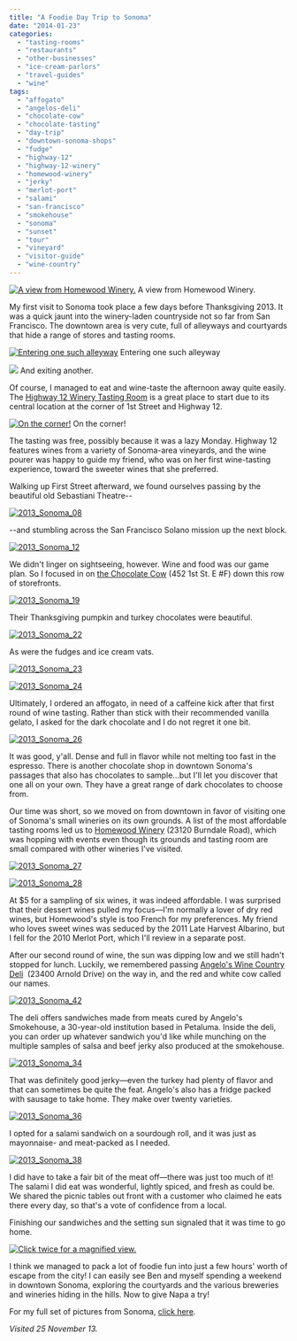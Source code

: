```yaml
---
title: "A Foodie Day Trip to Sonoma"
date: "2014-01-23"
categories:
  - "tasting-rooms"
  - "restaurants"
  - "other-businesses"
  - "ice-cream-parlors"
  - "travel-guides"
  - "wine"
tags:
  - "affogato"
  - "angelos-deli"
  - "chocolate-cow"
  - "chocolate-tasting"
  - "day-trip"
  - "downtown-sonoma-shops"
  - "fudge"
  - "highway-12"
  - "highway-12-winery"
  - "homewood-winery"
  - "jerky"
  - "merlot-port"
  - "salami"
  - "san-francisco"
  - "smokehouse"
  - "sonoma"
  - "sunset"
  - "tour"
  - "vineyard"
  - "visitor-guide"
  - "wine-country"
---
```





<div class="caption">

[![A view from Homewood Winery.](http://s3.amazonaws.com/thegourmez-wpmedia/2013/12/2013_Sonoma_32-500x332.jpg)](http://www.rebeccagomezfarrell.com/2014/01/a-foodie-day-trip-to-sonoma/2013_sonoma_32/) A view from Homewood Winery.</div>


My first visit to Sonoma took place a few days before Thanksgiving 2013. It was a quick jaunt into the winery-laden countryside not so far from San Francisco. The downtown area is very cute, full of alleyways and courtyards that hide a range of stores and tasting rooms.




<div class="caption">

[![Entering one such alleyway](http://s3.amazonaws.com/thegourmez-wpmedia/2013/12/2013_Sonoma_03-332x500.jpg)](http://www.rebeccagomezfarrell.com/2014/01/a-foodie-day-trip-to-sonoma/2013_sonoma_03/) Entering one such alleyway</div>





<div class="caption">

[![](http://s3.amazonaws.com/thegourmez-wpmedia/2013/12/2013_Sonoma_18-332x500.jpg)](http://www.rebeccagomezfarrell.com/2014/01/a-foodie-day-trip-to-sonoma/2013_sonoma_18/) And exiting another.</div>


Of course, I managed to eat and wine-taste the afternoon away quite easily. The [Highway 12 Winery Tasting Room](http://www.highway12winery.com/) is a great place to start due to its central location at the corner of 1st Street and Highway 12.




<div class="caption">

[![On the corner!](http://s3.amazonaws.com/thegourmez-wpmedia/2013/12/2013_Sonoma_01-500x332.jpg)](http://www.rebeccagomezfarrell.com/2014/01/a-foodie-day-trip-to-sonoma/2013_sonoma_01/) On the corner!</div>


The tasting was free, possibly because it was a lazy Monday. Highway 12 features wines from a variety of Sonoma-area vineyards, and the wine pourer was happy to guide my friend, who was on her first wine-tasting experience, toward the sweeter wines that she preferred.

Walking up First Street afterward, we found ourselves passing by the beautiful old Sebastiani Theatre--

[![2013_Sonoma_08](http://s3.amazonaws.com/thegourmez-wpmedia/2013/12/2013_Sonoma_08-332x500.jpg)](http://www.rebeccagomezfarrell.com/2014/01/a-foodie-day-trip-to-sonoma/2013_sonoma_08/)

\--and stumbling across the San Francisco Solano mission up the next block.

[![2013_Sonoma_12](http://s3.amazonaws.com/thegourmez-wpmedia/2013/12/2013_Sonoma_12-500x332.jpg)](http://www.rebeccagomezfarrell.com/2014/01/a-foodie-day-trip-to-sonoma/2013_sonoma_12/)

We didn't linger on sightseeing, however. Wine and food was our game plan. So I focused in on [the Chocolate Cow](http://www.thechocolatecowsonoma.com/home/4571386505) (452 1st St. E #F) down this row of storefronts.

[![2013_Sonoma_19](http://s3.amazonaws.com/thegourmez-wpmedia/2013/12/2013_Sonoma_19-500x332.jpg)](http://www.rebeccagomezfarrell.com/2014/01/a-foodie-day-trip-to-sonoma/2013_sonoma_19/)

Their Thanksgiving pumpkin and turkey chocolates were beautiful.

[![2013_Sonoma_22](http://s3.amazonaws.com/thegourmez-wpmedia/2013/12/2013_Sonoma_22-500x332.jpg)](http://www.rebeccagomezfarrell.com/2014/01/a-foodie-day-trip-to-sonoma/2013_sonoma_22/)

As were the fudges and ice cream vats.

[![2013_Sonoma_23](http://s3.amazonaws.com/thegourmez-wpmedia/2013/12/2013_Sonoma_23-500x332.jpg)](http://www.rebeccagomezfarrell.com/2014/01/a-foodie-day-trip-to-sonoma/2013_sonoma_23/)

[![2013_Sonoma_24](http://s3.amazonaws.com/thegourmez-wpmedia/2013/12/2013_Sonoma_24-500x332.jpg)](http://www.rebeccagomezfarrell.com/2014/01/a-foodie-day-trip-to-sonoma/2013_sonoma_24/)

Ultimately, I ordered an affogato, in need of a caffeine kick after that first round of wine tasting. Rather than stick with their recommended vanilla gelato, I asked for the dark chocolate and I do not regret it one bit.

[![2013_Sonoma_26](http://s3.amazonaws.com/thegourmez-wpmedia/2013/12/2013_Sonoma_26-332x500.jpg)](http://www.rebeccagomezfarrell.com/2014/01/a-foodie-day-trip-to-sonoma/2013_sonoma_26/)

It was good, y'all. Dense and full in flavor while not melting too fast in the espresso. There is another chocolate shop in downtown Sonoma's passages that also has chocolates to sample…but I'll let you discover that one all on your own. They have a great range of dark chocolates to choose from.

Our time was short, so we moved on from downtown in favor of visiting one of Sonoma's small wineries on its own grounds. A list of the most affordable tasting rooms led us to [Homewood Winery](http://www.homewoodwinery.com/) (23120 Burndale Road), which was hopping with events even though its grounds and tasting room are small compared with other wineries I've visited.

[![2013_Sonoma_27](http://s3.amazonaws.com/thegourmez-wpmedia/2013/12/2013_Sonoma_27-500x332.jpg)](http://www.rebeccagomezfarrell.com/2014/01/a-foodie-day-trip-to-sonoma/2013_sonoma_27/)

[![2013_Sonoma_28](http://s3.amazonaws.com/thegourmez-wpmedia/2013/12/2013_Sonoma_28-332x500.jpg)](http://www.rebeccagomezfarrell.com/2014/01/a-foodie-day-trip-to-sonoma/2013_sonoma_28/)

At $5 for a sampling of six wines, it was indeed affordable. I was surprised that their dessert wines pulled my focus—I'm normally a lover of dry red wines, but Homewood's style is too French for my preferences. My friend who loves sweet wines was seduced by the 2011 Late Harvest Albarino, but I fell for the 2010 Merlot Port, which I'll review in a separate post.

After our second round of wine, the sun was dipping low and we still hadn't stopped for lunch. Luckily, we remembered passing [Angelo's Wine Country Deli](http://angelossmokehouse.com/deli.htm)  (23400 Arnold Drive) on the way in, and the red and white cow called our names.

[![2013_Sonoma_42](http://s3.amazonaws.com/thegourmez-wpmedia/2013/12/2013_Sonoma_42-500x366.jpg)](http://www.rebeccagomezfarrell.com/2014/01/a-foodie-day-trip-to-sonoma/2013_sonoma_42/)

The deli offers sandwiches made from meats cured by Angelo's Smokehouse, a 30-year-old institution based in Petaluma. Inside the deli, you can order up whatever sandwich you'd like while munching on the multiple samples of salsa and beef jerky also produced at the smokehouse.

[![2013_Sonoma_34](http://s3.amazonaws.com/thegourmez-wpmedia/2013/12/2013_Sonoma_34-500x332.jpg)](http://www.rebeccagomezfarrell.com/2014/01/a-foodie-day-trip-to-sonoma/2013_sonoma_34/)

That was definitely good jerky—even the turkey had plenty of flavor and that can sometimes be quite the feat. Angelo's also has a fridge packed with sausage to take home. They make over twenty varieties.

[![2013_Sonoma_36](http://s3.amazonaws.com/thegourmez-wpmedia/2013/12/2013_Sonoma_36-332x500.jpg)](http://www.rebeccagomezfarrell.com/2014/01/a-foodie-day-trip-to-sonoma/2013_sonoma_36/)

I opted for a salami sandwich on a sourdough roll, and it was just as mayonnaise- and meat-packed as I needed.

[![2013_Sonoma_38](http://s3.amazonaws.com/thegourmez-wpmedia/2013/12/2013_Sonoma_38-500x332.jpg)](http://www.rebeccagomezfarrell.com/2014/01/a-foodie-day-trip-to-sonoma/2013_sonoma_38/)

I did have to take a fair bit of the meat off—there was just too much of it! The salami I did eat was wonderful, lightly spiced, and fresh as could be. We shared the picnic tables out front with a customer who claimed he eats there every day, so that's a vote of confidence from a local.

Finishing our sandwiches and the setting sun signaled that it was time to go home.




<div class="caption">

[![Click twice for a magnified view.](http://s3.amazonaws.com/thegourmez-wpmedia/2013/12/2013_Sonoma_39.jpg)](http://www.rebeccagomezfarrell.com/2014/01/a-foodie-day-trip-to-sonoma/2013_sonoma_39/) </div>


I think we managed to pack a lot of foodie fun into just a few hours' worth of escape from the city! I can easily see Ben and myself spending a weekend in downtown Sonoma, exploring the courtyards and the various breweries and wineries hiding in the hills. Now to give Napa a try!

For my full set of pictures from Sonoma, [click here](https://www.facebook.com/media/set/?set=a.10151806732359607.1073741867.567409606&type=1&l=1f7c0d370f).

_Visited 25 November 13._

